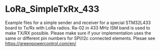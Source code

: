 # LoRa_SimpleTxRx_433
Example files for a simple sender and receiver for a special STM32L433 board to Tx/Rx with LoRa radios. 
Ra-02 in 433 MHz ISM band is used to make TX/RX possible.
Please make sure if your implementation uses the same or different pin numbers for SPI/I2c connected elements.
Plesae see https://greenpowercontrol.com/en/
